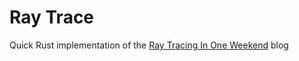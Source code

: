 # Ray Trace
Quick Rust implementation of the [Ray Tracing In One Weekend](https://raytracing.github.io/books/RayTracingInOneWeekend.html#outputanimage) blog
